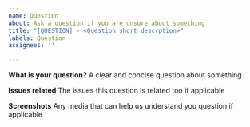 ```yaml
---
name: Question
about: Ask a question if you are unsure about something
title: "[QUESTION] - <Question short descrption>"
labels: Question
assignees: ''

---
```


**What is your question?**
A clear and concise question about something

**Issues related**
The issues this question is related too if applicable

**Screenshots**
Any media that can help us understand you question if applicable
